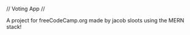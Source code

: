   //  Voting App  //
  
A project for freeCodeCamp.org 
  made by jacob sloots 
  using the MERN stack!